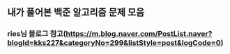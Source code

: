 ## 내가 풀어본 백준 알고리즘 문제 모음
### ries님 블로그 참고(https://m.blog.naver.com/PostList.naver?blogId=kks227&categoryNo=299&listStyle=post&logCode=0)

